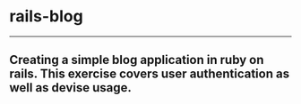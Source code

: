 # rails-blog
---------
Creating a simple blog application in ruby on rails. This exercise covers user authentication as well as devise usage.
---------
